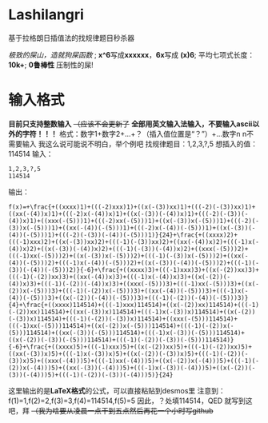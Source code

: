 # Lashilangri
基于拉格朗日插值法的找规律题目秒杀器

*极致的屎山，造就狗屎函数* ;
**x^6**写成**xxxxxx**，**6x**写成 **(x)6**;
平均七项式长度：**10k+**;
**0鲁棒性** 压制性的屎!

# 输入格式
**目前只支持整数输入** ~~（应该不会更新了~~
**全部用英文输入法输入，不要输入ascii以外的字符！！！**
格式：数字1+数字2+...+？（插入值位置是“？”）+...数字n  n不需要输入
我这么说可能说不明白，举个例吧
找规律题目：1,2,3,?,5
想插入的值：114514
输入：
```
1,2,3,?,5
114514

```
输出：
```
f(x)=+\frac{+((xxxx)1)+(((-2)xxx)1)+((x(-(3))xx)1)+(((-2)(-(3))xx)1)+((xx(-(4))x)1)+(((-2)x(-(4))x)1)+((x(-(3))(-(4))x)1)+(((-2)(-(3))(-(4))x)1)+((xxx(-(5)))1)+(((-2)xx(-(5)))1)+((x(-(3))x(-(5)))1)+(((-2)(-(3))x(-(5)))1)+((xx(-(4))(-(5)))1)+(((-2)x(-(4))(-(5)))1)+((x(-(3))(-(4))(-(5)))1)+(((-2)(-(3))(-(4))(-(5)))1)}{24}+\frac{+((xxxx)2)+(((-1)xxx)2)+((x(-(3))xx)2)+(((-1)(-(3))xx)2)+((xx(-(4))x)2)+(((-1)x(-(4))x)2)+((x(-(3))(-(4))x)2)+(((-1)(-(3))(-(4))x)2)+((xxx(-(5)))2)+(((-1)xx(-(5)))2)+((x(-(3))x(-(5)))2)+(((-1)(-(3))x(-(5)))2)+((xx(-(4))(-(5)))2)+(((-1)x(-(4))(-(5)))2)+((x(-(3))(-(4))(-(5)))2)+(((-1)(-(3))(-(4))(-(5)))2)}{-6}+\frac{+((xxxx)3)+(((-1)xxx)3)+((x(-(2))xx)3)+(((-1)(-(2))xx)3)+((xx(-(4))x)3)+(((-1)x(-(4))x)3)+((x(-(2))(-(4))x)3)+(((-1)(-(2))(-(4))x)3)+((xxx(-(5)))3)+(((-1)xx(-(5)))3)+((x(-(2))x(-(5)))3)+(((-1)(-(2))x(-(5)))3)+((xx(-(4))(-(5)))3)+(((-1)x(-(4))(-(5)))3)+((x(-(2))(-(4))(-(5)))3)+(((-1)(-(2))(-(4))(-(5)))3)}{4}+\frac{+((xxxx)114514)+(((-1)xxx)114514)+((x(-(2))xx)114514)+(((-1)(-(2))xx)114514)+((xx(-(3))x)114514)+(((-1)x(-(3))x)114514)+((x(-(2))(-(3))x)114514)+(((-1)(-(2))(-(3))x)114514)+((xxx(-(5)))114514)+(((-1)xx(-(5)))114514)+((x(-(2))x(-(5)))114514)+(((-1)(-(2))x(-(5)))114514)+((xx(-(3))(-(5)))114514)+(((-1)x(-(3))(-(5)))114514)+((x(-(2))(-(3))(-(5)))114514)+(((-1)(-(2))(-(3))(-(5)))114514)}{-6}+\frac{+((xxxx)5)+(((-1)xxx)5)+((x(-(2))xx)5)+(((-1)(-(2))xx)5)+((xx(-(3))x)5)+(((-1)x(-(3))x)5)+((x(-(2))(-(3))x)5)+(((-1)(-(2))(-(3))x)5)+((xxx(-(4)))5)+(((-1)xx(-(4)))5)+((x(-(2))x(-(4)))5)+(((-1)(-(2))x(-(4)))5)+((xx(-(3))(-(4)))5)+(((-1)x(-(3))(-(4)))5)+((x(-(2))(-(3))(-(4)))5)+(((-1)(-(2))(-(3))(-(4)))5)}{24}

```
这里输出的是**LaTeX格式**的公式，可以直接粘贴到desmos里
注意到：
f(1)=1,f(2)=2,f(3)=3,f(4)=114514,f(5)=5
因此，？处填114514，QED
就写到这吧，拜
~~（我为啥要从凌晨一点干到五点然后再花一个小时写github~~
